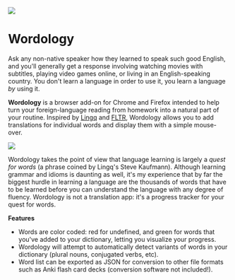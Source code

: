 ![](https://raw.githubusercontent.com/geajack/Wordology/master/icon96.png)

# Wordology

Ask any non-native speaker how they learned to speak such good English, and you'll generally get a response involving watching
movies with subtitles, playing video games online, or living in an English-speaking country. You don't learn a language in order to use it,
you learn a language *by* using it.

**Wordology** is a browser add-on for Chrome and Firefox intended to help turn your foreign-language reading from homework into a natural
part of your routine. Inspired by [Lingq](https://www.lingq.com/) and [FLTR](https://sourceforge.net/projects/fltr/), Wordology allows you to add translations for individual words and display them with
a simple mouse-over.

![](https://i.imgur.com/eJcm9rE.png)

Wordology takes the point of view that language learning is largely a *quest for words* (a phrase coined by Lingq's Steve Kaufmann).
Although learning grammar and idioms is daunting as well, it's my experience that by far the biggest hurdle in learning a language are
the thousands of words that have to be learned before you can understand the language with any degree of fluency. Wordology is not a translation
app: it's a progress tracker for your quest for words.

**Features**
- Words are color coded: red for undefined, and green for words that you've added to your dictionary, letting you visualize your progress.
- Wordology will attempt to automatically detect variants of words in your dictionary (plural nouns, conjugated verbs, etc).
- Word list can be exported as JSON for conversion to other file formats such as Anki flash card decks (conversion software not included!).

